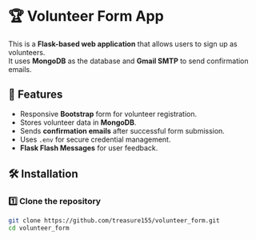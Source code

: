 # 🏆 Volunteer Form App

This is a **Flask-based web application** that allows users to sign up as volunteers.  
It uses **MongoDB** as the database and **Gmail SMTP** to send confirmation emails.

## 🚀 Features
- Responsive **Bootstrap** form for volunteer registration.
- Stores volunteer data in **MongoDB**.
- Sends **confirmation emails** after successful form submission.
- Uses `.env` for secure credential management.
- **Flask Flash Messages** for user feedback.

## 🛠 Installation

### 1️⃣ **Clone the repository**
```sh
git clone https://github.com/treasure155/volunteer_form.git
cd volunteer_form
